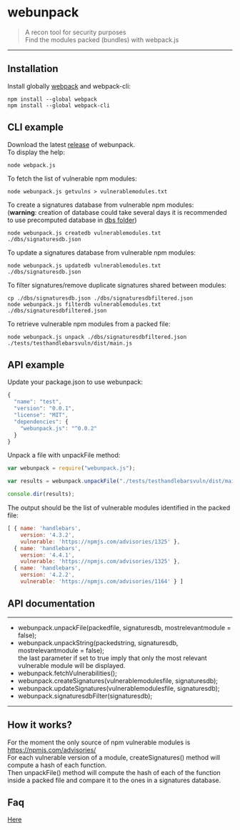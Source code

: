 # webunpack
> A recon tool for security purposes  
> Find the modules packed (bundles) with webpack.js

---
## Installation
Install globally [webpack](https://webpack.js.org/) and webpack-cli:
```shell
npm install --global webpack
npm install --global webpack-cli
```

## CLI example
Download the latest [release](https://github.com/eric-therond/webunpack/releases) of webunpack.  
To display the help:
```shell
node webpack.js
```

To fetch the list of vulnerable npm modules:
```shell
node webunpack.js getvulns > vulnerablemodules.txt
```

To create a signatures database from vulnerable npm modules:  
(**warning**: creation of database could take several days it is recommended to use precomputed database in [dbs folder](./dbs/))
```shell
node webunpack.js createdb vulnerablemodules.txt ./dbs/signaturesdb.json
```

To update a signatures database from vulnerable npm modules:
```shell
node webunpack.js updatedb vulnerablemodules.txt ./dbs/signaturesdb.json
```

To filter signatures/remove duplicate signatures shared between modules:
```shell
cp ./dbs/signaturesdb.json ./dbs/signaturesdbfiltered.json
node webunpack.js filterdb vulnerablemodules.txt ./dbs/signaturesdbfiltered.json
```

To retrieve vulnerable npm modules from a packed file:
```shell
node webunpack.js unpack ./dbs/signaturesdbfiltered.json ./tests/testhandlebarsvuln/dist/main.js
```

## API example
Update your package.json to use webunpack:
```javascript
{
  "name": "test",
  "version": "0.0.1",
  "license": "MIT",
  "dependencies": {
    "webunpack.js": "^0.0.2"
  }
}

```
Unpack a file with unpackFile method:
```javascript
var webunpack = require("webunpack.js"); 

var results = webunpack.unpackFile("./tests/testhandlebarsvuln/dist/main.js", "./dbs/signaturesdbfiltered.json");

console.dir(results);
```
The output should be the list of vulnerable modules identified in the packed file:

```javascript
[ { name: 'handlebars',
    version: '4.3.2',
    vulnerable: 'https://npmjs.com/advisories/1325' },
  { name: 'handlebars',
    version: '4.4.1',
    vulnerable: 'https://npmjs.com/advisories/1325' },
  { name: 'handlebars',
    version: '4.2.2',
    vulnerable: 'https://npmjs.com/advisories/1164' } ]
```

## API documentation
***
- webunpack.unpackFile(packedfile, signaturesdb, mostrelevantmodule = false);  
- webunpack.unpackString(packedstring, signaturesdb, mostrelevantmodule = false);  
the last parameter if set to true imply that only the most relevant vulnerable module will be displayed.
- webunpack.fetchVulnerabilities();  
- webunpack.createSignatures(vulnerablemodulesfile, signaturesdb);  
- webunpack.updateSignatures(vulnerablemodulesfile, signaturesdb);  
- webunpack.signaturesdbFilter(signaturesdb);  
***

## How it works?
For the moment the only source of npm vulnerable modules is https://npmjs.com/advisories/  
For each vulnerable version of a module, createSignatures() method will compute a hash of each function.  
Then unpackFile() method will compute the hash of each of the function inside a packed file and compare it to the ones in a signatures database.  

## Faq
[Here](./docs/FAQ.md)
